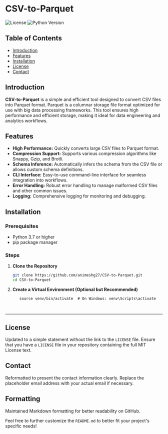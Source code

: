 
# CSV-to-Parquet

![License](https://img.shields.io/github/license/animeshg27/CSV-to-Parquet)
![Python Version](https://img.shields.io/badge/python-3.7%2B-blue)

## Table of Contents

- [Introduction](#introduction)
- [Features](#features)
- [Installation](#installation)
- [License](#license)
- [Contact](#contact)

## Introduction

**CSV-to-Parquet** is a simple and efficient tool designed to convert CSV files into Parquet format. Parquet is a columnar storage file format optimized for use with big data processing frameworks. This tool ensures high performance and efficient storage, making it ideal for data engineering and analytics workflows.

## Features

- **High Performance:** Quickly converts large CSV files to Parquet format.
- **Compression Support:** Supports various compression algorithms like Snappy, Gzip, and Brotli.
- **Schema Inference:** Automatically infers the schema from the CSV file or allows custom schema definitions.
- **CLI Interface:** Easy-to-use command-line interface for seamless integration into workflows.
- **Error Handling:** Robust error handling to manage malformed CSV files and other common issues.
- **Logging:** Comprehensive logging for monitoring and debugging.

## Installation

### Prerequisites

- Python 3.7 or higher
- pip package manager

### Steps

1. **Clone the Repository**

   ```bash
   git clone https://github.com/animeshg27/CSV-to-Parquet.git
   cd CSV-to-Parquet
   
2. **Create a Virtual Environment (Optional but Recommended)**
   ```python3 -m venv venv
      source venv/bin/activate  # On Windows: venv\Scripts\activate



---


## License
Updated to a simple statement without the link to the `LICENSE` file. Ensure that you have a `LICENSE` file in your repository containing the full MIT License text.

## Contact 
Reformatted to present the contact information clearly. Replace the placeholder email address with your actual email if necessary.

## Formatting 
Maintained Markdown formatting for better readability on GitHub.

Feel free to further customize the `README.md` to better fit your project's specific needs!

